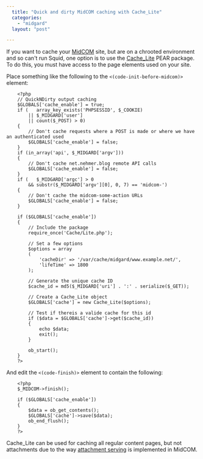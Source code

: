 ```yaml
---
  title: "Quick and dirty MidCOM caching with Cache_Lite"
  categories: 
    - "midgard"
  layout: "post"

---
```

If you want to cache your [MidCOM][2] site, but are on a chrooted environment and so can't run Squid, one option is to use the [Cache_Lite][1] PEAR package. To do this, you must have access to the page elements used on your site.

Place something like the following to the `<(code-init-before-midcom)>` element:

        <?php
        // QuickNDirty output caching
        $GLOBALS['cache_enable'] = true;
        if (   array_key_exists('PHPSESSID', $_COOKIE)
            || $_MIDGARD['user']
            || count($_POST) > 0)
        {
            // Don't cache requests where a POST is made or where we have an authenticated used
            $GLOBALS['cache_enable'] = false;
        }
        if (in_array('api', $_MIDGARD['argv']))
        {
            // Don't cache net.nehmer.blog remote API calls
            $GLOBALS['cache_enable'] = false;
        }
        if (   $_MIDGARD['argc'] > 0
            && substr($_MIDGARD['argv'][0], 0, 7) == 'midcom-')
        {
            // Don't cache the midcom-some-action URLs
            $GLOBALS['cache_enable'] = false;
        }
        
        if ($GLOBALS['cache_enable'])
        {
            // Include the package
            require_once('Cache/Lite.php');
        
            // Set a few options
            $options = array
            (
                'cacheDir' => '/var/cache/midgard/www.example.net/',
                'lifeTime' => 1800
            );
        
            // Generate the unique cache ID
            $cache_id = md5($_MIDGARD['uri'] . ':' . serialize($_GET));
        
            // Create a Cache_Lite object
            $GLOBALS['cache'] = new Cache_Lite($options);
        
            // Test if thereis a valide cache for this id
            if ($data = $GLOBALS['cache']->get($cache_id)) 
            {
                echo $data;
                exit();
            }
        
            ob_start();
        }
        ?>

And edit the `<(code-finish)>` element to contain the following:

        <?php 
        $_MIDCOM->finish(); 
        
        if ($GLOBALS['cache_enable'])
        {
            $data = ob_get_contents();
            $GLOBALS['cache']->save($data);
            ob_end_flush();
        }
        ?>

Cache_Lite can be used for caching all regular content pages, but not attachments due to the way [attachment serving][3] is implemented in MidCOM.

[1]: http://pear.php.net/package/Cache_Lite
[2]: http://www.midgard-project.org/documentation/midcom/
[3]: http://www.midgard-project.org/api-docs/midcom/2.6/midcom/midcom_application.html#serve_attachment